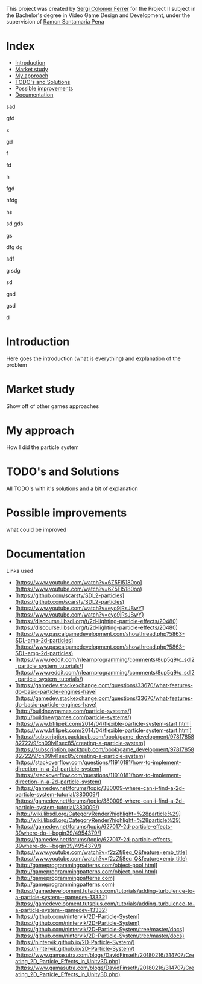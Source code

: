This project was created by [Sergi Colomer Ferrer](https://github.com/Lladruc37) for the Project II subject in the Bachelor's degree in Video Game Design and Development, under the supervision of [Ramon Santamaria Pena](https://github.com/raysan5)

# Index
- [Introduction](#introduction)
- [Market study](#market-study)
- [My approach](#my-approach)
- [TODO's and Solutions](#todos-and-solutions)
- [Possible improvements](#possible-improvements)
- [Documentation](#documentation)

sad

gfd

s

gd

f

fd

h

fgd

hfdg

hs

sd
gds

gs

dfg
dg


sdf

g
sdg

sd

gsd

gsd

d

# Introduction
Here goes the introduction (what is everything) and explanation of the problem

# Market study
Show off of other games approaches

# My approach
How I did the particle system

# TODO's and Solutions
All TODO's with it's solutions and a bit of explanation

# Possible improvements
what could be improved

# Documentation
Links used

- [https://www.youtube.com/watch?v=6Z5FI5180oo](https://www.youtube.com/watch?v=6Z5FI5180oo)
- [https://github.com/scarsty/SDL2-particles](https://github.com/scarsty/SDL2-particles)
- [https://www.youtube.com/watch?v=eyo9jRsJBwY](https://www.youtube.com/watch?v=eyo9jRsJBwY)
- [https://discourse.libsdl.org/t/2d-lighting-particle-effects/20480](https://discourse.libsdl.org/t/2d-lighting-particle-effects/20480)
- [https://www.pascalgamedevelopment.com/showthread.php?5863-SDL-amp-2d-particles](https://www.pascalgamedevelopment.com/showthread.php?5863-SDL-amp-2d-particles)
- [https://www.reddit.com/r/learnprogramming/comments/8up5q9/c_sdl2_particle_system_tutorials/](https://www.reddit.com/r/learnprogramming/comments/8up5q9/c_sdl2_particle_system_tutorials/)
- [https://gamedev.stackexchange.com/questions/33670/what-features-do-basic-particle-engines-have](https://gamedev.stackexchange.com/questions/33670/what-features-do-basic-particle-engines-have)
- [http://buildnewgames.com/particle-systems/](http://buildnewgames.com/particle-systems/)
- [https://www.bfilipek.com/2014/04/flexible-particle-system-start.html](https://www.bfilipek.com/2014/04/flexible-particle-system-start.html)
- [https://subscription.packtpub.com/book/game_development/9781785882722/9/ch09lvl1sec85/creating-a-particle-system](https://subscription.packtpub.com/book/game_development/9781785882722/9/ch09lvl1sec85/creating-a-particle-system)
- [https://stackoverflow.com/questions/11910181/how-to-implement-direction-in-a-2d-particle-system](https://stackoverflow.com/questions/11910181/how-to-implement-direction-in-a-2d-particle-system)
- [https://gamedev.net/forums/topic/380009-where-can-i-find-a-2d-particle-system-tutorial/380009/](https://gamedev.net/forums/topic/380009-where-can-i-find-a-2d-particle-system-tutorial/380009/)
- [http://wiki.libsdl.org/CategoryRender?highlight=%28particle%29](http://wiki.libsdl.org/CategoryRender?highlight=%28particle%29)
- [https://gamedev.net/forums/topic/627017-2d-particle-effects-39where-do-i-begin39/4954379/](https://gamedev.net/forums/topic/627017-2d-particle-effects-39where-do-i-begin39/4954379/)
- [https://www.youtube.com/watch?v=f2zZfj8eq_Q&feature=emb_title](https://www.youtube.com/watch?v=f2zZfj8eq_Q&feature=emb_title)
- [http://gameprogrammingpatterns.com/object-pool.html](http://gameprogrammingpatterns.com/object-pool.html)
- [http://gameprogrammingpatterns.com](http://gameprogrammingpatterns.com)
- [https://gamedevelopment.tutsplus.com/tutorials/adding-turbulence-to-a-particle-system--gamedev-13332](https://gamedevelopment.tutsplus.com/tutorials/adding-turbulence-to-a-particle-system--gamedev-13332)
- [https://github.com/nintervik/2D-Particle-System](https://github.com/nintervik/2D-Particle-System)
- [https://github.com/nintervik/2D-Particle-System/tree/master/docs](https://github.com/nintervik/2D-Particle-System/tree/master/docs)
- [https://nintervik.github.io/2D-Particle-System/](https://nintervik.github.io/2D-Particle-System/)
- [https://www.gamasutra.com/blogs/DavidFinseth/20180216/314707/Creating_2D_Particle_Effects_in_Unity3D.php](https://www.gamasutra.com/blogs/DavidFinseth/20180216/314707/Creating_2D_Particle_Effects_in_Unity3D.php)
